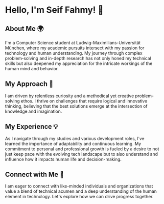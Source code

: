 # Hello, I'm Seif Fahmy! 👋

## About Me 🌍
I'm a Computer Science student at Ludwig-Maximilians-Universität München, where my academic pursuits intersect with my passion for technology and human understanding. My journey through complex problem-solving and in-depth research has not only honed my technical skills but also deepened my appreciation for the intricate workings of the human mind and behavior.

## My Approach 🚀
I am driven by relentless curiosity and a methodical yet creative problem-solving ethos. I thrive on challenges that require logical and innovative thinking, believing that the best solutions emerge at the intersection of knowledge and imagination.

## My Experience 💡
As I navigate through my studies and various development roles, I've learned the importance of adaptability and continuous learning. My commitment to personal and professional growth is fueled by a desire to not just keep pace with the evolving tech landscape but to also understand and influence how it impacts human life and decision-making.

## Connect with Me 🤝
I am eager to connect with like-minded individuals and organizations that value a blend of technical acumen and a deep understanding of the human element in technology. Let's explore how we can drive progress together.


